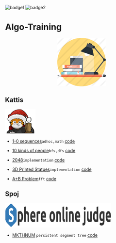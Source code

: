 ![badge1](https://forthebadge.com/images/badges/check-it-out.svg)
![badge2](https://forthebadge.com/images/badges/for-you.svg)

# Algo-Training

<p align="center">
  <img width="160" height="160" src="https://github.com/dragonzurfer/Algo-Training/blob/master/media/study.png">
</p>

## Kattis

<p align="left">
  <img width="100" height="80" src="https://github.com/dragonzurfer/Algo-Training/blob/master/media/kattis.png">
</p>

* [1-0 sequences](https://open.kattis.com/problems/sequences)```adhoc,math``` [code](https://github.com/dragonzurfer/Algo-Training/blob/master/1-0sequence.cpp)

* [10 kinds of people](https://open.kattis.com/problems/10kindsofpeople)```bfs,dfs``` [code](https://github.com/dragonzurfer/Algo-Training/blob/master/10kindsofpeople.cpp)

* [2048](https://open.kattis.com/problems/2048)```implementation``` [code](https://github.com/dragonzurfer/Algo-Training/blob/master/2048.cpp)

* [3D Printed Statues](https://open.kattis.com/problems/3dprinter)```implementation``` [code](https://github.com/dragonzurfer/Algo-Training/blob/master/3DPrintedStatues.cpp)

* [A+B Problem](https://open.kattis.com/problems/aplusb)```fft``` [code](https://github.com/dragonzurfer/Algo-Training/blob/master/aplusb.cpp)

## Spoj

<p align="left">
  <img width="350" height="80" src="https://github.com/dragonzurfer/Algo-Training/blob/master/media/spoj.png">
</p>

* [MKTHNUM](http://www.spoj.com/problems/MKTHNUM/) ```persistent segment tree``` [code](https://github.com/dragonzurfer/Algo-Training/blob/master/mkthnum.cpp)